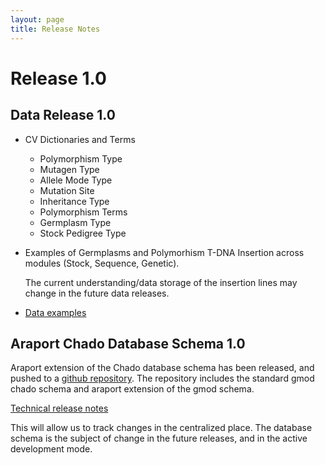 ```yaml
---
layout: page
title: Release Notes
---
```


# Release 1.0

## Data Release 1.0

*	CV Dictionaries and Terms
	* Polymorphism Type
	* Mutagen Type
	* Allele Mode Type
	* Mutation Site
	* Inheritance Type
	* Polymorphism Terms
	* Germplasm Type
	* Stock Pedigree Type

* Examples of Germplasms and Polymorhism T-DNA Insertion across modules (Stock, Sequence, Genetic).
 
	The current understanding/data storage of the insertion lines may change in the future data releases.
	
* [Data examples](g_example_pages.md)

## Araport Chado Database Schema 1.0

Araport extension of the Chado database schema has been released, and pushed to a [github repository](https://github.com/Arabidopsis-Information-Portal/chado-schema). The repository includes the standard gmod chado schema and araport extension of the gmod schema.

[Technical release notes](https://github.com/Arabidopsis-Information-Portal/chado-schema/blob/master/araport_release_notes.md)

This will allow us to track changes in the centralized place. The database schema is the subject of change in the future releases, and in the active development mode.
	
	